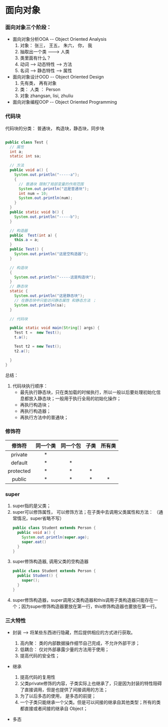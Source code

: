 # 面向对象

### 面向对象三个阶段：
- 面向对象分析OOA -- Object Oriented Analysis
    1. 对象： 张三， 王五， 朱六， 你， 我
    2. 抽取出一个类 ---> 人类
    3. 类里面有什么？
    4. 动词 --> 动态特性 --> 方法
    5. 名词 --> 静态特性 --> 属性
- 面向对象设计OOD -- Object Oriented Design
    1. 先有类， 再有对象
    2. 类： 人类 ： Person
    3. 对象 zhangsan, lisi, zhuliu
- 面向对象编程OOP -- Object Oriented Programming


### 代码块
代码块的分类： 普通块， 构造块，静态块，同步块
```java

public class Test {
  // 属性
  int a;
  static int sa;

  // 方法
  public void a() {
    System.out.println("-----a");
    {
      // 普通块 限制了局部变量的作用范围
      System.out.println("这是普通块");
      int num = 10;
      System.out.println(num);
    }
  }
  public static void b() {
    System.out.println("-----b");
  }

  // 构造器
  public  Test(int a) {
    this.a = a;
  }
  public Test() {
    System.out.println("这是空构造器");
  }

  // 构造块
  {
    System.out.println("-----这是构造块");
  }
  // 静态块
  static {
    System.out.println("这是静态块");
    // 在静态块中只能访问静态属性 和静态方法 ；
    System.out.println(sa);
  }

  // 代码块

  public static void main(String[] args) {
    Test t =  new Test();
    t.a();

    Test t2 = new Test();
    t2.a();

  }
}
```

总结： 
1. 代码块执行顺序：
    - 最先执行静态块，只在类加载的时候执行，所以一般以后要处理初始化信息都放入静态块；一般用于执行全局的初始化操作；
    - 再执行构造块；
    - 再执行构造器；
    - 再执行方法中的普通块；


### 修饰符
|  修饰符   | 同一个类 | 同一个包 | 子类 | 所有类 |
| :-------: | :------: | :------: | :--: | :----: |
|  private  |    *     |          |      |        |
|  default  |    *     |    *     |      |        |
| protected |    *     |    *     |  *   |        |
|  public   |    *     |    *     |  *   |   *    |

### super
1. super指的是父类；
2. super可以修饰属性， 可以修饰方法；在子类中去调用父类属性和方法： （通常情况，super省略不写）
    ```java
    public class Student extends Person {
      public void a() {
        System.out.println(super.age);
        super.eat()
      }
    }
    ```
3. super修饰构造器, 调用父类的空构造器
    ```java
    public class Student extends Person {
      public Student() {
        super();
      }
    }
    ```
4. super修饰构造器，super调用父类构造器和this调用子类构造器只能存在一个；因为super修饰构造器要放在第一行，this修饰构造器也要放在第一行。



### 三大特性
- 封装 --> 将某些东西进行隐藏，然后提供相应的方式进行获取。
    1. 高内聚： 类的内部数据操作细节自己完成，不允许外部干涉；
    2. 低耦合： 仅对外部暴露少量的方法用于使用；
    3. 提高代码的安全性；
    
- 继承
    1. 提高代码的复用性
    2. 父类private修饰的内容，子类实际上也继承了，只是因为封装的特性阻碍了直接调用，但是也提供了间接调用的方法；
    3. 为了以后多态的使用， 是多态的前提；
    4. 一个子类只能继承一个父类。但是可以间接的继承自其他类型；所有的类都直接或者间接的继承自 Object；
- 多态
